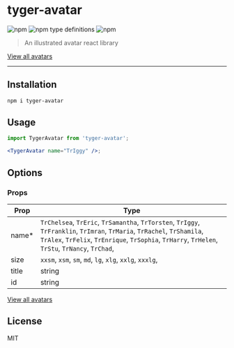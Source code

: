 # tyger-avatar

![npm](https://img.shields.io/npm/v/tyger-avatar) ![npm type definitions](https://img.shields.io/npm/types/tyger-avatar) ![npm](https://img.shields.io/npm/dm/tyger-avatar)

> An illustrated avatar react library

[View all avatars](https://ivstudio.github.io/tyger-avatar-wiki/)

---

## Installation

```bash
npm i tyger-avatar
```

## Usage

```jsx
import TygerAvatar from 'tyger-avatar';

<TygerAvatar name="TrIggy" />;
```

## Options

### Props

| Prop   | Type                                                                                                                                                                                                                       |
| ------ | -------------------------------------------------------------------------------------------------------------------------------------------------------------------------------------------------------------------------- |
| name\* | `TrChelsea`, `TrEric`, `TrSamantha`, `TrTorsten`, `TrIggy`, `TrFranklin`, `TrImran`, `TrMaria`, `TrRachel`, `TrShamila`, `TrAlex`, `TrFelix`, `TrEnrique`, `TrSophia`, `TrHarry`, `TrHelen`, `TrStu`, `TrNancy`, `TrChad`, |
| size   | `xxsm`, `xsm`, `sm`, `md`, `lg`, `xlg`, `xxlg`, `xxxlg`,                                                                                                                                                                   |
| title  | string                                                                                                                                                                                                                     |
| id     | string                                                                                                                                                                                                                     |

[View all avatars](https://ivstudio.github.io/tyger-avatar-wiki/)

## License

MIT
